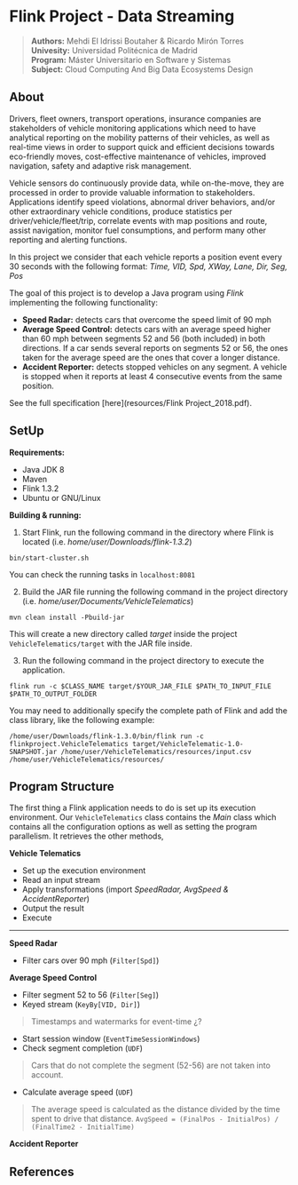 # Flink Project - Data Streaming

> **Authors:** Mehdi El Idrissi Boutaher & Ricardo Mirón Torres </br>
> **Univesity:** Universidad Politécnica de Madrid </br>
> **Program:** Máster Universitario en Software y Sistemas </br>
> **Subject:** Cloud Computing And Big Data Ecosystems Design

## About
Drivers, fleet owners, transport operations, insurance companies are stakeholders of vehicle monitoring applications which need to have analytical reporting on the mobility patterns of their vehicles, as well as real-time views in order to support quick and efficient decisions towards eco-friendly moves, cost-effective maintenance of vehicles, improved navigation, safety and adaptive risk management.

Vehicle sensors do continuously provide data, while on-the-move, they are processed in order to provide valuable information to stakeholders. Applications identify speed violations, abnormal driver behaviors, and/or other extraordinary vehicle conditions, produce statistics per driver/vehicle/fleet/trip, correlate events with map positions and route, assist navigation, monitor fuel consumptions, and perform many other reporting and alerting functions.

In this project we consider that each vehicle reports a position event every 30 seconds with the following format: _Time, VID, Spd, XWay, Lane, Dir, Seg, Pos_

The goal of this project is to develop a Java program using _Flink_ implementing the following functionality:
- **Speed Radar:** detects cars that overcome the speed limit of 90 mph
- **Average Speed Control:** detects cars with an average speed higher than 60 mph between
segments 52 and 56 (both included) in both directions. If a car sends several reports on segments 52 or 56, the ones taken for the average speed are the ones that cover a longer distance.
- **Accident Reporter:** detects stopped vehicles on any segment. A vehicle is stopped when it reports at least 4 consecutive events from the same position.

See the full specification [here](resources/Flink Project_2018.pdf).

## SetUp
**Requirements:**
- Java JDK 8
- Maven
- Flink 1.3.2
- Ubuntu or GNU/Linux

**Building & running:**
1. Start Flink, run the following command in the directory where Flink is located (i.e. _home/user/Downloads/flink-1.3.2_)

`bin/start-cluster.sh`

You can check the running tasks in `localhost:8081`

2. Build the JAR file running the following command in the project directory (i.e. _home/user/Documents/VehicleTelematics_)

`mvn clean install -Pbuild-jar`

This will create a new directory called _target_ inside the project `VehicleTelematics/target` with the JAR file inside.

3. Run the following command in the project directory to execute the application.

`flink run -c $CLASS_NAME target/$YOUR_JAR_FILE $PATH_TO_INPUT_FILE $PATH_TO_OUTPUT_FOLDER`

You may need to additionally specify the complete path of Flink and add the class library, like the following example:

`/home/user/Downloads/flink-1.3.0/bin/flink run -c flinkproject.VehicleTelematics target/VehicleTelematic-1.0-SNAPSHOT.jar /home/user/VehicleTelematics/resources/input.csv /home/user/VehicleTelematics/resources/`

## Program Structure
The first thing a Flink application needs to do is set up its execution environment. Our `VehicleTelematics` class contains the _Main_ class which contains all the configuration options as well as setting the program parallelism. It retrieves the other methods,  

**Vehicle Telematics**

- Set up the execution environment
- Read an input stream
- Apply transformations (import _SpeedRadar, AvgSpeed & AccidentReporter_)
- Output the result
- Execute

---

**Speed Radar**
- Filter cars over 90 mph (`Filter[Spd]`)

**Average Speed Control**
- Filter segment 52 to 56 (`Filter[Seg]`)
- Keyed stream (`KeyBy[VID, Dir]`)
> Timestamps and watermarks for event-time ¿?

- Start session window (`EventTimeSessionWindows`)
- Check segment completion (`UDF`)
> Cars that do not complete the segment (52-56) are not taken into account.

- Calculate average speed (`UDF`)
> The average speed is calculated as the distance divided by the time spent to drive that distance. `AvgSpeed = (FinalPos - InitialPos) / (FinalTime2 - InitialTime)`

**Accident Reporter**


## References
